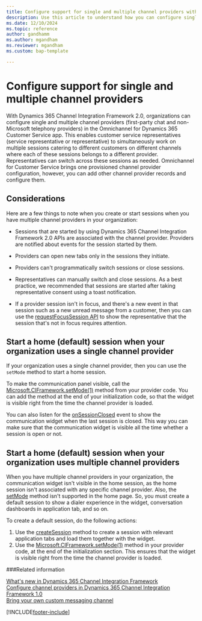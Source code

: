 ```yaml
---
title: Configure support for single and multiple channel providers with Dynamics 365 Channel Integration Framework 2.0 
description: Use this article to understand how you can configure single and multiple channel providers in Omnichannel for Customer Service using Dynamics 365 Channel Integration Framework 2.0.
ms.date: 12/10/2024
ms.topic: reference
author: gandhamm
ms.author: mgandham
ms.reviewer: mgandham
ms.custom: bap-template

---
```


# Configure support for single and multiple channel providers

With Dynamics 365 Channel Integration Framework 2.0, organizations can configure single and multiple channel providers (first-party chat and non-Microsoft telephony providers) in the Omnichannel for Dynamics 365 Customer Service app. This enables customer service representatives (service representative or representative) to simultaneously work on multiple sessions catering to different customers on different channels where each of these sessions belongs to a different provider. Representatives can switch across these sessions as needed. Omnichannel for Customer Service brings one provisioned channel provider configuration, however, you can add other channel provider records and configure them. 

## Considerations

Here are a few things to note when you create or start sessions when you have multiple channel providers in your organization:

- Sessions that are started by using Dynamics 365 Channel Integration Framework 2.0 APIs are associated with the channel provider. Providers are notified about events for the session started by them.

- Providers can open new tabs only in the sessions they initiate.

- Providers can't programmatically switch sessions or close sessions. 

- Representatives can manually switch and close sessions. As a best practice, we recommended that sessions are started after taking representative consent using a toast notification.

- If a provider session isn't in focus, and there's a new event in that session such as a new unread message from a customer, then you can use the [requestFocusSession API](../develop/reference/microsoft-ciframework/requestfocussession.md) to show the representative that the session that's not in focus requires attention.

## Start a home (default) session when your organization uses a single channel provider

If your organization uses a single channel provider, then you can use the `setMode` method to start a home session.

 To make the communication panel visible, call the [Microsoft.CIFramework.setMode(1)](../develop/reference/microsoft-ciframework/setMode.md) method from your provider code. You can add the method at the end of your initialization code, so that the widget is visible right from the time the channel provider is loaded. 

You can also listen for the [onSessionClosed](../develop/reference/events/onSessionClosed.md) event to show the communication widget when the last session is closed. This way you can make sure that the communication widget is visible all the time whether a session is open or not.

## Start a home (default) session when your organization uses multiple channel providers

When you have multiple channel providers in your organization, the communication widget isn't visible in the home session, as the home session isn't associated with any specific channel provider. Also, the [setMode](../develop/reference/microsoft-ciframework/setMode.md) method isn't supported in the home page. So, you must create a default session to show a dialer experience in the widget, conversation dashboards in application tab, and so on. 

To create a default session, do the following actions:
1. Use the [createSession](../develop/reference/microsoft-ciframework/createsession.md) method to create a session with relevant application tabs and load them together with the widget.
2. Use the [Microsoft.CIFramework.setMode(1)](../develop/reference/microsoft-ciframework/setMode.md) method in your provider code, at the end of the initialization section. This ensures that the widget is visible right from the time the channel provider is loaded.



###Related information

[What's new in Dynamics 365 Channel Integration Framework](../../whats-new-channel-integration-framework.md)  
[Configure channel providers in Dynamics 365 Channel Integration Framework 1.0](../../v1/administer/configure-channel-provider-channel-integration-framework.md)  
[Bring your own custom messaging channel](../../../customer-service/develop/bring-your-own-channel.md)  


[!INCLUDE[footer-include](../../../includes/footer-banner.md)]
